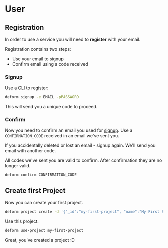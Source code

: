 # User

## Registration

In order to use a service you will need to **register** with your email.

Registration contains two steps:

  * Use your email to signup
  * Confirm email using a code received

### Signup

Use a [CLI](/cli/) to register:

```bash
deform signup -e EMAIL -pPASSWORD
```

This will send you a unique code to proceed.

### Confirm

Now you need to confirm an email you used for [signup](/user/#signup). Use a `CONFIRMATION_CODE` received in an email we've sent you.

If you accidentally deleted or lost an email - signup again. We'll send you email with another code.

All codes we've sent you are valid to confirm. After confirmation they are no longer valid.

```bash
deform confirm CONFIRMATION_CODE
```

## Create first Project

Now you can create your first project.

```bash
deform project create -d '{"_id":"my-first-project", "name":"My First Project"}'
```

Use this project.

```bash
deform use-project my-first-project
```

Great, you've created a project :D
